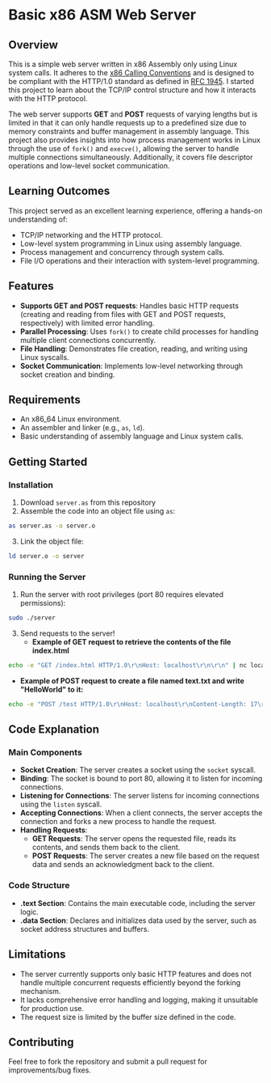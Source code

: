 # Basic x86 ASM Web Server

## Overview

This is a simple web server written in x86 Assembly only using Linux system calls. It adheres to the [x86 Calling Conventions](https://en.wikipedia.org/wiki/X86_calling_conventions#List_of_x86_calling_conventions) and is designed to be compliant with the HTTP/1.0 standard as defined in [RFC 1945](https://tools.ietf.org/html/rfc1945). I started this project to learn about the TCP/IP control structure and how it interacts with the HTTP protocol.

The web server supports **GET** and **POST** requests of varying lengths but is limited in that it can only handle requests up to a predefined size due to memory constraints and buffer management in assembly language. This project also provides insights into how process management works in Linux through the use of `fork()` and `execve()`, allowing the server to handle multiple connections simultaneously. Additionally, it covers file descriptor operations and low-level socket communication.

## Learning Outcomes

This project served as an excellent learning experience, offering a hands-on understanding of:

- TCP/IP networking and the HTTP protocol.
- Low-level system programming in Linux using assembly language.
- Process management and concurrency through system calls.
- File I/O operations and their interaction with system-level programming.


## Features

- **Supports GET and POST requests**: Handles basic HTTP requests (creating and reading from files with GET and POST requests, respectively) with limited error handling.
- **Parallel Processing**: Uses `fork()` to create child processes for handling multiple client connections concurrently.
- **File Handling**: Demonstrates file creation, reading, and writing using Linux syscalls.
- **Socket Communication**: Implements low-level networking through socket creation and binding.

## Requirements

- An x86_64 Linux environment.
- An assembler and linker (e.g., `as`, `ld`).
- Basic understanding of assembly language and Linux system calls.

## Getting Started

### Installation

1. Download `server.as` from this repository
2. Assemble the code into an object file using `as`:

```bash
as server.as -o server.o
```

3. Link the object file:
```bash
ld server.o -o server 
```

### Running the Server

1. Run the server with root privileges (port 80 requires elevated permissions):
   
```bash
sudo ./server
```

3. Send requests to the server!
   - **Example of GET request to retrieve the contents of the file index.html**
  
```bash
echo -e "GET /index.html HTTP/1.0\r\nHost: localhost\r\n\r\n" | nc localhost 80
```
     
   - **Example of POST request to create a file named text.txt and write "HelloWorld" to it:**
```bash
echo -e "POST /test HTTP/1.0\r\nHost: localhost\r\nContent-Length: 17\r\n\r\0test.txt\0HelloWorld" | nc localhost 80
```

## Code Explanation

### Main Components

- **Socket Creation**: The server creates a socket using the `socket` syscall.
- **Binding**: The socket is bound to port 80, allowing it to listen for incoming connections.
- **Listening for Connections**: The server listens for incoming connections using the `listen` syscall.
- **Accepting Connections**: When a client connects, the server accepts the connection and forks a new process to handle the request.
- **Handling Requests**:
  - **GET Requests**: The server opens the requested file, reads its contents, and sends them back to the client.
  - **POST Requests**: The server creates a new file based on the request data and sends an acknowledgment back to the client.

### Code Structure

- **.text Section**: Contains the main executable code, including the server logic.
- **.data Section**: Declares and initializes data used by the server, such as socket address structures and buffers.

## Limitations

- The server currently supports only basic HTTP features and does not handle multiple concurrent requests efficiently beyond the forking mechanism.
- It lacks comprehensive error handling and logging, making it unsuitable for production use.
- The request size is limited by the buffer size defined in the code.

## Contributing

Feel free to fork the repository and submit a pull request for improvements/bug fixes.
